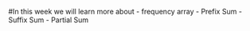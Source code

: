 #In this week we will learn more about 
    - frequency array
    - Prefix Sum
    - Suffix Sum
    - Partial Sum